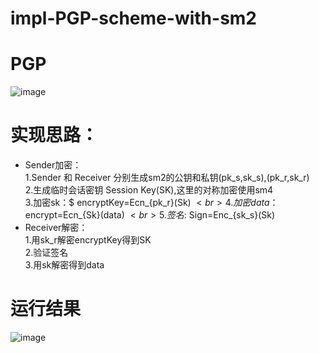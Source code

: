 # impl-PGP-scheme-with-sm2
# PGP
![image](https://user-images.githubusercontent.com/104118101/179347602-dd287cf2-856c-408a-a233-39db0565d274.png)

# 实现思路：
* Sender加密：<br>
1.Sender 和 Receiver 分别生成sm2的公钥和私钥(pk_s,sk_s),(pk_r,sk_r)<br>
2.生成临时会话密钥 Session Key(SK),这里的对称加密使用sm4<br>
3.加密sk：$ encryptKey=Ecn_{pk_r}(Sk) $<br>
4.加密data：$ encrypt=Ecn_{Sk}(data) $<br>
5.签名:$ Sign=Enc_{sk_s}(Sk)<br>
* Receiver解密：<br>
1.用sk_r解密encryptKey得到SK<br>
2.验证签名<br>
3.用sk解密得到data<ne>
# 运行结果
![image](https://user-images.githubusercontent.com/104118101/179347612-a1270499-4628-41c5-98df-de09a7a357c9.png)


